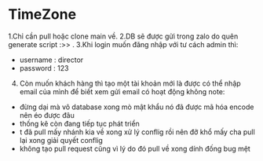 # TimeZone
1.Chỉ cần pull hoặc clone main về.
2.DB sẽ được gửi trong zalo do quên generate script :>> .
3.Khi login muốn đăng nhập với tư cách admin thì:
 + username : director
 + password : 123
4. Còn muốn khách hàng thì tạo một tài khoản mới là được có thể nhập email của mình để biết xem gửi email có hoạt động không
note:
+ đừng dại mà vô database xong mò mật khẩu nó đã được mã hóa encode nên éo được đâu
+ thống kê còn đang tiếp tục phát triển
+ t đã pull mấy nhánh kia về xong xử lý conflig rồi nên đỡ khổ mấy cha pull lại xong giải quyết conflig
+ không tạo pull request cũng vì lý do đó pull về xong dính đống bug mệt
